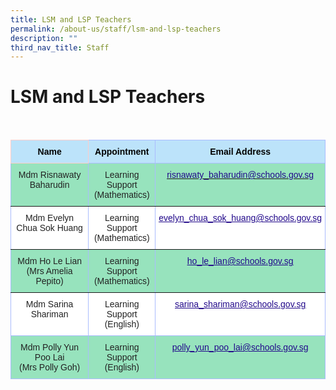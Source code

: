 ```yaml
---
title: LSM and LSP Teachers
permalink: /about-us/staff/lsm-and-lsp-teachers
description: ""
third_nav_title: Staff
---
```

LSM and LSP Teachers
====================

<br>

<style type="text/css">
.tg  {border-collapse:collapse;border-color:#aabcfe;border-spacing:0;}
.tg td{background-color:#e8edff;border-color:#aabcfe;border-style:solid;border-width:1px;color:#669;
  font-family:Arial, sans-serif;font-size:14px;overflow:hidden;padding:10px 5px;word-break:normal;}
.tg th{background-color:#b9c9fe;border-color:#aabcfe;border-style:solid;border-width:1px;color:#039;
  font-family:Arial, sans-serif;font-size:14px;font-weight:normal;overflow:hidden;padding:10px 5px;word-break:normal;}
.tg .tg-g70e{background-color:#FFF;border-color:inherit;color:#21088A;font-weight:bold;text-align:center;text-decoration:underline;
  vertical-align:top}
.tg .tg-ll8o{background-color:#97E3BD;border-color:inherit;color:#222;text-align:center;vertical-align:top}
.tg .tg-o9eh{background-color:#97E3BD;border-color:inherit;color:#21088A;font-weight:bold;text-align:center;
  text-decoration:underline;vertical-align:top}
.tg .tg-ble8{background-color:#97E3BD;color:#21088A;font-weight:bold;text-align:center;text-decoration:underline;vertical-align:top}
.tg .tg-oa0s{background-color:#BCE3FA;border-color:#ffccc9;color:#000000;font-weight:bold;text-align:center;vertical-align:top}
.tg .tg-fkqm{background-color:#BCE3FA;border-color:inherit;color:#000000;font-weight:bold;text-align:center;vertical-align:top}
.tg .tg-gct1{background-color:#FFF;border-color:inherit;color:#222;text-align:center;vertical-align:top}
.tg .tg-lygy{background-color:#FFF;color:#222;text-align:center;vertical-align:top}
.tg .tg-0pyt{background-color:#FFF;color:#21088A;font-weight:bold;text-align:center;text-decoration:underline;vertical-align:top}
.tg .tg-61hb{background-color:#97E3BD;color:#222;text-align:center;vertical-align:top}
</style>
<table class="tg">
<thead>
  <tr>
    <th class="tg-oa0s"><span style="font-weight:bold;background-color:#BCE3FA">Name</span></th>
    <th class="tg-fkqm"><span style="font-weight:bold;background-color:#BCE3FA">Appointment</span></th>
    <th class="tg-fkqm"><span style="font-weight:bold;background-color:#BCE3FA">Email Address</span></th>
  </tr>
</thead>
<tbody>
  <tr>
    <td class="tg-ll8o"><span style="font-weight:inherit;font-style:inherit;color:#222;background-color:#97E3BD">Mdm Risnawaty Baharudin</span><br></td>
    <td class="tg-ll8o"><span style="font-weight:inherit;font-style:inherit;color:#222;background-color:#97E3BD">Learning Support</span><br><span style="font-weight:inherit;font-style:inherit;color:#222;background-color:#97E3BD">(Mathematics)</span></td>
    <td class="tg-o9eh"><a href="mailto:risnawaty_baharudin@schools.gov.sg"><span style="font-weight:500;font-style:inherit;text-decoration:none;color:#21088A">risnawaty_baharudin@schools.gov.sg</span></a></td>
  </tr>
  <tr>
    <td class="tg-gct1"><span style="font-weight:inherit;font-style:inherit;color:#222;background-color:#FFF">Mdm Evelyn Chua Sok Huang</span></td>
    <td class="tg-gct1"><span style="font-weight:inherit;font-style:inherit;color:#222;background-color:#FFF">Learning Support</span><br><span style="font-weight:inherit;font-style:inherit;color:#222;background-color:#FFF">(Mathematics)</span></td>
    <td class="tg-g70e"><a href="mailto:evelyn_chua_sok_huang@schools.gov.sg"><span style="font-weight:500;font-style:inherit;text-decoration:underline;color:#21088A">evelyn_chua_sok_huang@schools.gov.sg</span></a></td>
  </tr>
  <tr>
    <td class="tg-ll8o"><span style="font-weight:inherit;font-style:inherit;color:#222;background-color:#97E3BD">Mdm Ho Le Lian</span><br><span style="font-weight:inherit;font-style:inherit;color:#222;background-color:#97E3BD">(Mrs Amelia Pepito)</span></td>
    <td class="tg-ll8o"><span style="font-weight:inherit;font-style:inherit;color:#222;background-color:#97E3BD">Learning Support</span><br><span style="font-weight:inherit;font-style:inherit;color:#222;background-color:#97E3BD">(Mathematics)</span></td>
    <td class="tg-o9eh"><a href="mailto:ho_le_lian@schools.gov.sg"><span style="font-weight:500;font-style:inherit;text-decoration:underline;color:#21088A">ho_le_lian@schools.gov.sg</span></a></td>
  </tr>
  <tr>
    <td class="tg-lygy"><span style="font-weight:inherit;font-style:inherit;color:#222;background-color:#FFF">Mdm Sarina Shariman</span><br></td>
    <td class="tg-lygy"><span style="font-weight:inherit;font-style:inherit;color:#222;background-color:#FFF">Learning Support</span><br><span style="font-weight:inherit;font-style:inherit;color:#222;background-color:#FFF">(English)</span></td>
    <td class="tg-0pyt"><a href="mailto:sarina_shariman@schools.gov.sg"><span style="font-weight:500;font-style:inherit;text-decoration:underline;color:#21088A">sarina_shariman@schools.gov.sg</span></a></td>
  </tr>
  <tr>
    <td class="tg-61hb"><span style="font-weight:inherit;font-style:inherit;color:#222;background-color:#97E3BD">Mdm Polly Yun Poo Lai</span><br><span style="font-weight:inherit;font-style:inherit;color:#222;background-color:#97E3BD">(Mrs Polly Goh)</span></td>
    <td class="tg-61hb"><span style="font-weight:inherit;font-style:inherit;color:#222;background-color:#97E3BD">Learning Support</span><br><span style="font-weight:inherit;font-style:inherit;color:#222;background-color:#97E3BD">(English)</span></td>
    <td class="tg-ble8"><a href="mailto:polly_yun_poo_lai@schools.gov.sg"><span style="font-weight:500;font-style:inherit;text-decoration:underline;color:#21088A">polly_yun_poo_lai@schools.gov.sg</span></a></td>
  </tr>
</tbody>
</table>